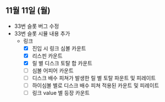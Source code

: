 
## 11월 11일 (월)

- 33번 슬롯 버그 수정
- 33번 슬롯 시뮬 내용 추가
	- 링크
		- [x] 진입  시 링크 심볼 카운트
		- [x] 리스핀 카운트
		- [x] 릴 별 디스크 토탈 합 카운트
		- [ ] 심볼 어피어 카운트
		- [ ] 디스크 배수 피쳐가 발생한 릴 별 토탈 파운트 및 피레이트
		- [ ] 하이심볼 별로 디스크 배수 피쳐 적용된 카운트 및 피레이트
		- [ ] 링크 value 별 등장 카운트